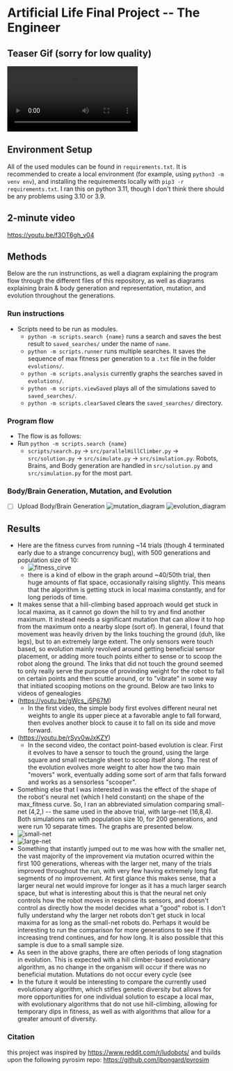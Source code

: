 # Artificial Life Final Project -- The Engineer

## Teaser Gif (sorry for low quality)
![name](readme_media/10_second_teaser.mp4)

## Environment Setup

All of the used modules can be found in `requirements.txt`. It is recommended to create a local environment (for example, using `python3 -m venv env`),
and installing the requirements locally with `pip3 -r requirements.txt`. I ran this on python 3.11, though I don't think there should be any problems using 3.10 or 3.9.

## 2-minute video
https://youtu.be/f3OT6gh_v04

## Methods
Below are the run instrunctions, as well a diagram explaining the program flow through the different files of this repository, as well as diagrams explaining brain & body generation and representation, mutation, and evolution throughout the generations.

### Run instructions
  - Scripts need to be run as modules.
    - `python -m scripts.search {name}` runs a search and saves the best result to `saved_searches/` under the name of `name`.
    - `python -m scripts.runner` runs multiple searches. It saves the sequence of max fitness per generation to a `.txt` file in the folder `evolutions/`.
    - `python -m scripts.analysis` currently graphs the searches saved in `evolutions/`. 
    - `python -m scripts.viewSaved` plays all of the simulations saved to `saved_searches/`.
    - `python -m scripts.clearSaved` clears the `saved_searches/` directory.
    
### Program flow
- The flow is as follows:
- Run `python -m scripts.search {name}`
  - `scripts/search.py` -> `src/parallelHillClimber.py` -> `src/solution.py` -> `src/simulate.py` -> `src/simulation.py`. Robots, Brains, and Body generation are handled in `src/solution.py` and `src/simulation.py` for the most part.
    
### Body/Brain Generation, Mutation, and Evolution
- [ ] Upload Body/Brain Generation
![mutation_diagram](readme_media/mutation_diagram.jpg)
![evolution_diagram](readme_media/evolution_diagram.jpg)

## Results
- Here are the fitness curves from running ~14 trials (though 4 terminated early due to a strange concurrency bug), with 500 generations and population size of 10:
  - ![fitness_cirve](readme_media/500_gen_search.png)
  - there is a kind of elbow in the graph around ~40/50th trial, then huge amounts of flat space, occasionally raising slightly. This means that the algorithm is getting stuck in local maxima constantly, and for long periods of time.
- It makes sense that a hill-climbing based approach would get stuck in local maxima, as it cannot go down the hill to try and find another maximum. It instead needs a significant mutation that can allow it to hop from the maximum onto a nearby slope (sort of). In general, I found that movement was heavily driven by the links touching the ground (duh, like legs), but to an extremely large extent. The only sensors were touch based, so evolution mainly revolved around getting beneficial sensor placement, or adding more touch points either to sense or to scoop the robot along the ground. The links that did not touch the ground seemed to only really serve the purpose of provinding weight for the robot to fall on certain points and then scuttle around, or to "vibrate" in some way that initiated scooping motions on the ground. Below are two links to videos of genealogies
- (https://youtu.be/gWcs_j5P67M)
  - In the first video, the simple body first evolves different neural net weights to angle its upper piece at a favorable angle to fall forward, then evolves another block to cause it to fall on its side and move forward.
- (https://youtu.be/rSyv0wJxKZY)
  -  In the second video, the contact point-based evolution is clear. First it evolves to have a sensor to touch the ground, using the large square and small rectangle sheet to scoop itself along. The rest of the evolution evolves more weight to alter how the two main "movers" work, eventually adding some sort of arm that falls forward and works as a sensorless "scooper".
- Something else that I was interested in was the effect of the shape of the robot's neural net (which I held constant) on the shape of the max_fitness curve. So, I ran an abbreviated simulation comparing small-net (4,2,) -- the same used in the above trial, with large-net (16,8,4). Both simulations ran with population size 10, for 200 generations, and were run 10 separate times. The graphs are presented below.
- ![small-net](readme_media/small-net.png)
- ![large-net](readme_media/large-net.png)
- Something that instantly jumped out to me was how with the smaller net, the vast majority of the improvement via mutation ocurred within the first 100 generations, whereas with the larger net, many of the trials improved throughout the run, with very few having extremely long flat segments of no improvement. At first glance this makes sense, that a larger neural net would improve for longer as it has a much larger search space, but what is interesting about this is that the neural net only controls how the robot moves in response its sensors, and doesn't control as directly how the model decides what a "good" robot is. I don't fully understand why the larger net robots don't get stuck in local maxima for as long as the small-net robots do. Perhaps it would be interesting to run the comparison for more generations to see if this increasing trend continues, and for how long. It is also possible that this sample is due to a small sample size.
- As seen in the above graphs, there are often periods of long stagnation in evolution. This is expected with a hill climber-based evolutionary algorithm, as no change in the organism will occur if there was no beneficial mutation. Mutations do not occur every cycle (see 
- In the future it would be interesting to compare the currently used evolutionary algorithm, which stifles genetic diversity but allows for more opportunities for one individual solution to escape a local max, with evolutionary algorithms that do not use hill-climbing, allowing for temporary dips in fitness, as well as with algorithms that allow for a greater amount of diversity.


### Citation
this project was inspired by https://www.reddit.com/r/ludobots/
and builds upon the following pyrosim repo: https://github.com/jbongard/pyrosim
